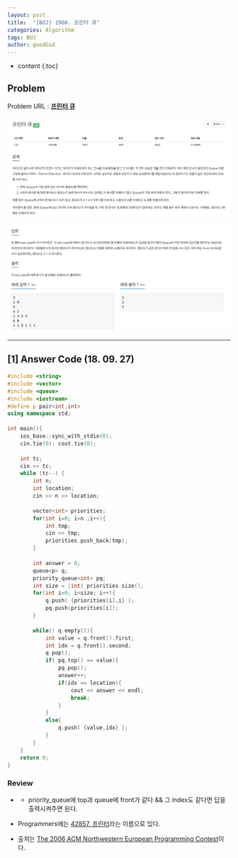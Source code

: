 ```yaml
---
layout: post
title:  "[BOJ] 1966. 프린터 큐"
categories: Algorithm
tags: BOJ
author: goodGid
---
```

* content
{:toc}

## Problem

Problem URL : **[프린터 큐](https://www.acmicpc.net/problem/1966)**












![](/assets/img/algorithm/1966_1.png)

![](/assets/img/algorithm/1966_2.png)

---


## [1] Answer Code (18. 09. 27)

``` cpp
#include <string>
#include <vector>
#include <queue>
#include <iostream>
#define p pair<int,int>
using namespace std;

int main(){
    ios_base::sync_with_stdio(0);
    cin.tie(0); cout.tie(0);
    
    int tc;
    cin >> tc;
    while (tc--) {
        int n;
        int location;
        cin >> n >> location;
     
        vector<int> priorities;
        for(int i=0; i<n ;i++){
            int tmp;
            cin >> tmp;
            priorities.push_back(tmp);
        }
        
        int answer = 0;
        queue<p> q;
        priority_queue<int> pq;
        int size = (int) priorities.size();
        for(int i=0; i<size; i++){
            q.push( {priorities[i],i} );
            pq.push(priorities[i]);
        }
        
        while(! q.empty()){
            int value = q.front().first;
            int idx = q.front().second;
            q.pop();
            if( pq.top() == value){
                pq.pop();
                answer++;
                if(idx == location){
                    cout << answer << endl;
                    break;
                }
            }
            else{
                q.push( {value,idx} );
            }
        }
    }
    return 0;
}
```

### Review

* * priority_queue에 top과 queue에 front가 같다 && 그 index도 같다면 답을 출력시켜주면 된다. 

* Programmers에는 [42857. 프린터]({{site.url}}//PGM-42857/)라는 이름으로 있다.

* 출처는 [The 2006 ACM Northwestern European Programming Contest](http://www.csc.kth.se/contest/nwerc/2006/problems/nwerc06.pdf)이다.